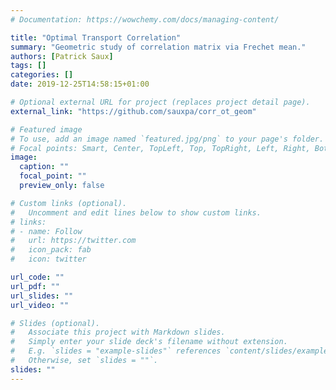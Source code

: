 ```yaml
---
# Documentation: https://wowchemy.com/docs/managing-content/

title: "Optimal Transport Correlation"
summary: "Geometric study of correlation matrix via Frechet mean."
authors: [Patrick Saux]
tags: []
categories: []
date: 2019-12-25T14:58:15+01:00

# Optional external URL for project (replaces project detail page).
external_link: "https://github.com/sauxpa/corr_ot_geom"

# Featured image
# To use, add an image named `featured.jpg/png` to your page's folder.
# Focal points: Smart, Center, TopLeft, Top, TopRight, Left, Right, BottomLeft, Bottom, BottomRight.
image:
  caption: ""
  focal_point: ""
  preview_only: false

# Custom links (optional).
#   Uncomment and edit lines below to show custom links.
# links:
# - name: Follow
#   url: https://twitter.com
#   icon_pack: fab
#   icon: twitter

url_code: ""
url_pdf: ""
url_slides: ""
url_video: ""

# Slides (optional).
#   Associate this project with Markdown slides.
#   Simply enter your slide deck's filename without extension.
#   E.g. `slides = "example-slides"` references `content/slides/example-slides.md`.
#   Otherwise, set `slides = ""`.
slides: ""
---
```

